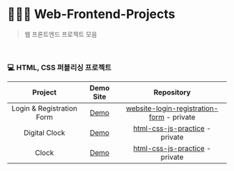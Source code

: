 # 👨🏻‍💻 Web-Frontend-Projects

> 웹 프론트엔드 프로젝트 모음

<br/>

### 💻 HTML, CSS 퍼블리싱 프로젝트


|          Project          |                               Demo Site                                |                                                 Repository                                                  |
|:-------------------------:|:----------------------------------------------------------------------:|:-----------------------------------------------------------------------------------------------------------:|
| Login & Registration Form | [Demo](https://clinquant-klepon-d532f9.netlify.app) | [website-login-registration-form](https://github.com/jaeseongDev/website-login-registration-form) - private |
|       Digital Clock       | [Demo](https://snazzy-gumption-97bc92.netlify.app) |            [html-css-js-practice](https://github.com/jaeseongDev/html-css-js-practice) - private            |
|           Clock           | [Demo](https://marvelous-daifuku-1e84f2.netlify.app) |            [html-css-js-practice](https://github.com/jaeseongDev/html-css-js-practice) - private            |

<br/>



